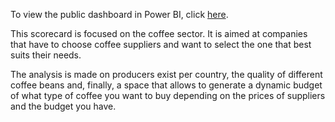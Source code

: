 To view the public dashboard in Power BI, click [here](https://app.powerbi.com/view?r=eyJrIjoiYTk5NjQ2NzgtYjQ4Yi00OWQ4LWIwZGItNWE4YjQ3NGFlNzFiIiwidCI6IjQ3NDE2OWI2LTU3MTYtNDlkYy1iOWQxLWY1MmI4YTc4MTVmZiIsImMiOjl9&embedImagePlaceholder=true).


This scorecard is focused on the coffee sector. It is aimed at companies that have to choose coffee suppliers and want to select the one that best suits their needs.

The analysis is made on producers exist per country, the quality of different coffee beans and, finally, a space that allows to generate a dynamic budget of what type of coffee you want to buy depending on the prices of suppliers and the budget you have.

